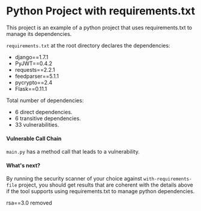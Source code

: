 # Python Project with requirements.txt

This project is an example of a python project that uses requirements.txt to manage its dependencies.

`requirements.txt` at the root directory declares the dependencies:
- django==1.7.1
- PyJWT==0.4.2
- requests==2.2.1
- feedparser==5.1.1
- pycrypto==2.4
- Flask==0.11.1

Total number of dependencies:
- 6 direct dependencies.
- 6 transitive dependencies.
- 33 vulnerabilities.

#### Vulnerable Call Chain
`main.py` has a method call that leads to a vulnerability.

#### What's next?
By running the security scanner of your choice against `with-requirements-file` project, you should get results that are coherent with the details above if the tool supports using requirements.txt to manage python dependencies.


rsa==3.0 removed
